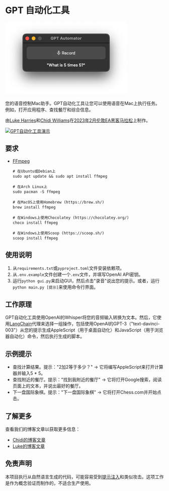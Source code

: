 # GPT 自动化工具

![应用程序](assets/app.png)

您的语音控制Mac助手。GPT自动化工具让您可以使用语音在Mac上执行任务。例如，打开应用程序、查找餐厅和综合信息。

由[Luke Harries](https://harries.co/)和[Chidi Williams](https://chidiwilliams.com/)在[2023年2月伦敦EA黑客马拉松](https://forum.effectivealtruism.org/events/gTSwA8RoGidjpLnf6/london-ea-hackathon)上制作。

[![GPT自动化工具演示](https://cdn.loom.com/sessions/thumbnails/7bfa82c604f3412fbbb04191ce2ae12f-00001.gif)](https://www.loom.com/share/7bfa82c604f3412fbbb04191ce2ae12f "GPT自动化工具演示")

## 要求

* [FFmpeg](https://ffmpeg.org/)

   ```shell
   # 在Ubuntu或Debian上
   sudo apt update && sudo apt install ffmpeg

   # 在Arch Linux上
   sudo pacman -S ffmpeg

   # 在MacOS上使用Homebrew (https://brew.sh/)
   brew install ffmpeg

   # 在Windows上使用Chocolatey (https://chocolatey.org/)
   choco install ffmpeg

   # 在Windows上使用Scoop (https://scoop.sh/)
   scoop install ffmpeg
   ```

## 使用说明

1. 从`requirements.txt`或`pyproject.toml`文件安装依赖项。
2. 从`.env.example`文件创建一个`.env`文件，并填写OpenAI API密钥。
3. 运行`python gui.py`来启动GUI，然后点击"录音"说出您的提示。或者，运行`python main.py [提示]`来使用命令行界面。

## 工作原理

GPT自动化工具使用OpenAI的Whisper将您的音频输入转换为文本。然后，它使用[LangChain](https://github.com/hwchase17/langchain)代理来选择一组操作，包括使用OpenAI的GPT-3（"text-davinci-003"）从您的提示生成AppleScript（用于桌面自动化）和JavaScript（用于浏览器自动化）命令，然后执行生成的脚本。

## 示例提示

* 查找计算结果。提示："2加2等于多少？" -> 它将编写AppleScript来打开计算器并输入5 * 5。
* 查找附近的餐厅。提示："找到我附近的餐厅" -> 它将打开Google搜索，阅读页面上的文本，并说出最好的餐厅。
* 下一盘国际象棋。提示："下一盘国际象棋" -> 它将打开Chess.com并开始点击。

## 了解更多

查看我们的博客文章以获取更多信息：
- [Chidi的博客文章](https://chidiwilliams.com/post/gpt-automator/)
- [Luke的博客文章](https://harries.co/ea-hackathon-gpt-automator-and-langchain/)

## 免责声明

本项目执行从自然语言生成的代码，可能容易受到[提示注入](https://en.wikipedia.org/wiki/Prompt_engineering#Prompt_injection)和类似攻击。这项工作是作为概念验证而制作的，不适合生产使用。
